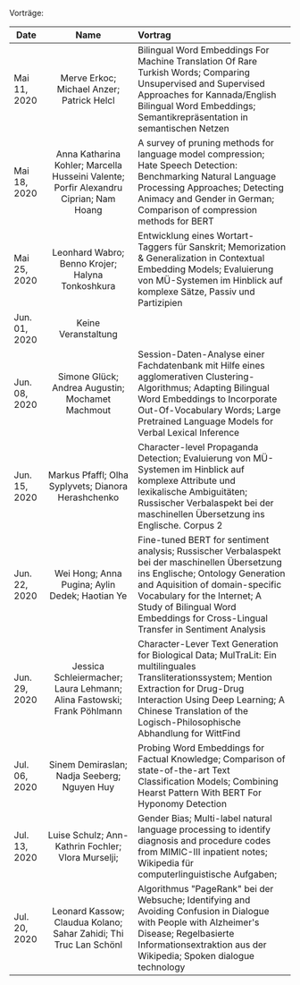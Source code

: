 Vorträge:

| Date | Name | Vortrag |
|-----------------------------|:--------------------------------:|:-------------------------------------------------------------------|
| Mai 11, 2020 |Merve Erkoc; Michael Anzer; Patrick Helcl |Bilingual Word Embeddings For Machine Translation Of Rare Turkish Words; Comparing Unsupervised and Supervised Approaches for Kannada/English Bilingual Word Embeddings; Semantikrepräsentation in semantischen Netzen |
| Mai 18, 2020 | Anna Katharina Kohler; Marcella Husseini Valente; Porfir Alexandru Ciprian; Nam Hoang | A survey of pruning methods for language model compression; Hate Speech Detection: Benchmarking Natural Language Processing Approaches; Detecting Animacy and Gender in German; Comparison of compression methods for BERT|
| Mai 25, 2020| Leonhard Wabro; Benno Krojer; Halyna Tonkoshkura | Entwicklung eines Wortart-Taggers für Sanskrit; Memorization & Generalization in Contextual Embedding Models; Evaluierung von MÜ-Systemen im Hinblick auf komplexe Sätze, Passiv und Partizipien |
| Jun. 01, 2020 | Keine Veranstaltung |  |
| Jun. 08, 2020 | Simone Glück; Andrea Augustin; Mochamet Machmout | Session-Daten-Analyse einer Fachdatenbank mit Hilfe eines agglomerativen Clustering-Algorithmus; Adapting Bilingual Word Embeddings to Incorporate Out-Of-Vocabulary Words; Large Pretrained Language Models for Verbal Lexical Inference|
| Jun. 15, 2020 | Markus Pfaffl;  Olha Syplyvets; Dianora Herashchenko | Character-level Propaganda Detection; Evaluierung von MÜ-Systemen im Hinblick auf komplexe Attribute und lexikalische Ambiguitäten; Russischer Verbalaspekt bei der maschinellen Übersetzung ins Englische. Corpus 2 |
| Jun. 22, 2020| Wei Hong; Anna Pugina; Aylin Dedek; Haotian Ye | Fine-tuned BERT for sentiment analysis; Russischer Verbalaspekt bei der maschinellen Übersetzung ins Englische; Ontology Generation and Aquisition of domain-specific Vocabulary for the Internet; A Study of Bilingual Word Embeddings for Cross-Lingual Transfer in Sentiment Analysis  |
| Jun. 29, 2020 | Jessica Schleiermacher; Laura Lehmann; Alina Fastowski; Frank Pöhlmann | Character-Lever Text Generation for Biological Data; MulTraLit: Ein multilinguales Transliterationssystem; Mention Extraction for Drug-Drug Interaction Using Deep Learning; A Chinese Translation of the Logisch-Philosophische Abhandlung for WittFind |
| Jul. 06, 2020 | Sinem Demiraslan; Nadja Seeberg;  Nguyen Huy | Probing Word Embeddings for Factual Knowledge; Comparison of state-of-the-art Text Classification Models;  Combining Hearst Pattern With BERT For Hyponomy Detection |
| Jul. 13, 2020 | Luise Schulz; Ann-Kathrin Fochler; Vlora Murselji;| Gender Bias; Multi-label natural language processing to identify diagnosis and procedure codes from MIMIC-III inpatient notes; Wikipedia für computerlinguistische Aufgaben; |
| Jul. 20, 2020 | Leonard Kassow; Claudua Kolano; Sahar Zahidi; Thi Truc Lan Schönl | Algorithmus "PageRank" bei der Websuche; Identifying and Avoiding Confusion in Dialogue with People with Alzheimer's Disease; Regelbasierte Informationsextraktion aus der Wikipedia; Spoken dialogue technology |
